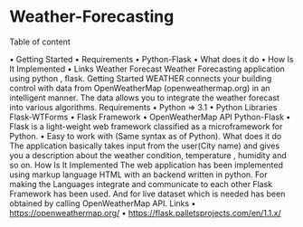# Weather-Forecasting


Table of content

•    Getting Started
•    Requirements
•    Python-Flask
•    What does it do
•    How Is It Implemented
•    Links
Weather Forecast
    Weather Forecasting application using python , flask.
Getting Started
        WEATHER connects your building control with data from OpenWeatherMap (openweathermap.org) in an intelligent manner. The data allows you to integrate the weather forecast into various algorithms.
Requirements
•    Python => 3.1 
•    Python Libraries  Flask-WTForms
•    Flask Framework
•    OpenWeatherMap API
Python-Flask
•    Flask is a light-weight web framework classified as a microframework for Python.
•    Easy to work with (Same syntax as of Python).
What does it do
      The application basically takes input from the user(City name) and gives you a description about the weather condition, temperature , humidity and so on.
How Is It Implemented
       The web application has been implemented using markup language HTML with an backend written in python. For making the Languages integrate and communicate to each other Flask Framework has been used. And for live dataset which is needed has been obtained by calling OpenWeatherMap API. 
Links
•    https://openweathermap.org/
•    https://flask.palletsprojects.com/en/1.1.x/

